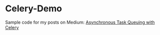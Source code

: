 # Celery-Demo

Sample code for my posts on Medium: <a href="https://python.plainenglish.io/asynchronous-task-queuing-with-celery-d9709364e686">Asynchronous Task Queuing with Celery</a>
